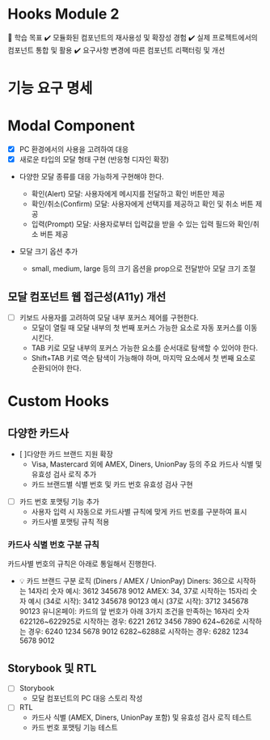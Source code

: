 # Hooks Module 2

📍 학습 목표
✔️ 모듈화된 컴포넌트의 재사용성 및 확장성 경험
✔️ 실제 프로젝트에서의 컴포넌트 통합 및 활용
✔️ 요구사항 변경에 따른 컴포넌트 리팩터링 및 개선

# 기능 요구 명세

# Modal Component

- [x] PC 환경에서의 사용을 고려하여 대응
- [x] 새로운 타입의 모달 형태 구현 (반응형 디자인 확장)

- 다양한 모달 종류를 대응 가능하게 구현해야 한다.
  - 확인(Alert) 모달: 사용자에게 메시지를 전달하고 확인 버튼만 제공
  - 확인/취소(Confirm) 모달: 사용자에게 선택지를 제공하고 확인 및 취소 버튼 제공
  - 입력(Prompt) 모달: 사용자로부터 입력값을 받을 수 있는 입력 필드와 확인/취소 버튼 제공
- 모달 크기 옵션 추가

  - small, medium, large 등의 크기 옵션을 prop으로 전달받아 모달 크기 조절

## 모달 컴포넌트 웹 접근성(A11y) 개선

- [ ] 키보드 사용자를 고려하여 모달 내부 포커스 제어를 구현한다.
  - 모달이 열릴 때 모달 내부의 첫 번째 포커스 가능한 요소로 자동 포커스를 이동시킨다.
  - TAB 키로 모달 내부의 포커스 가능한 요소를 순서대로 탐색할 수 있어야 한다.
  - Shift+TAB 키로 역순 탐색이 가능해야 하며, 마지막 요소에서 첫 번째 요소로 순환되어야 한다.

# Custom Hooks

## 다양한 카드사

- [ ]다양한 카드 브랜드 지원 확장
  - Visa, Mastercard 외에 AMEX, Diners, UnionPay 등의 주요 카드사 식별 및 유효성 검사 로직 추가
  - 카드 브랜드별 식별 번호 및 카드 번호 유효성 검사 구현
- [ ] 카드 번호 포맷팅 기능 추가
  - 사용자 입력 시 자동으로 카드사별 규칙에 맞게 카드 번호를 구분하여 표시
  - 카드사별 포맷팅 규칙 적용

### 카드사 식별 번호 구분 규칙

카드사별 번호의 규칙은 아래로 통일해서 진행한다.

- 💡 카드 브랜드 구분 로직 (Diners / AMEX / UnionPay)
  Diners: 36으로 시작하는 14자리 숫자
  예시: 3612 345678 9012
  AMEX: 34, 37로 시작하는 15자리 숫자
  예시 (34로 시작): 3412 345678 90123
  예시 (37로 시작): 3712 345678 90123
  유니온페이: 카드의 앞 번호가 아래 3가지 조건을 만족하는 16자리 숫자
  622126~622925로 시작하는 경우: 6221 2612 3456 7890
  624~626로 시작하는 경우: 6240 1234 5678 9012
  6282~6288로 시작하는 경우: 6282 1234 5678 9012

## Storybook 및 RTL

- [ ] Storybook
  - 모달 컴포넌트의 PC 대응 스토리 작성
- [ ] RTL
  - 카드사 식별 (AMEX, Diners, UnionPay 포함) 및 유효성 검사 로직 테스트
  - 카드 번호 포맷팅 기능 테스트
